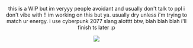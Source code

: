 <p align=center> this is a WIP but im veryyy people avoidant and usually don't talk to ppl i don't vibe with !! im working on this but ya. usually dry unless i'm trying to match ur energy. i use cyberpunk 2077 slang alotttt btw, blah blah blah i'll finish ts later :p <p align=center>

<p align="center">
  <img src="https://i.ibb.co/Tmbmsfh/the-silly.png"/>
</p>

